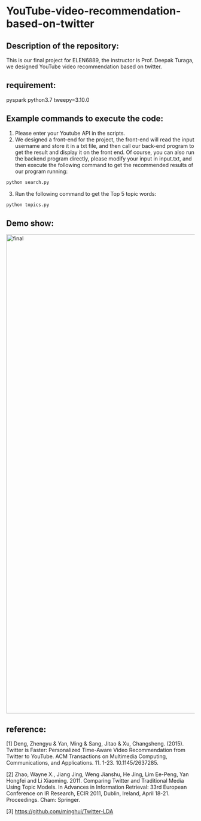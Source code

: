 # YouTube-video-recommendation-based-on-twitter

##  Description of the repository:
This is our final project for ELEN6889, the instructor is Prof. Deepak Turaga, we designed YouTube video recommendation based on twitter.

## requirement:
pyspark
python3.7
tweepy=3.10.0


##  Example commands to execute the code:
1. Please enter your Youtube API in the scripts.
2. We designed a front-end for the project, the front-end will read the input username and store it in a txt file, and then call our back-end program to get the result and display it on the front end. Of course, you can also run the backend program directly, please modify your input in input.txt, and then execute the following command to get the recommended results of our program running:
```bash
python search.py
```
3. Run the following command to get the Top 5 topic words:
```bash
python topics.py
```

##  Demo show:

<img width="1280" alt="final" src="https://user-images.githubusercontent.com/93566978/167320703-7c33e12a-0ba9-42d3-acc2-0a18b3cf936d.png">

## reference:
[1] Deng, Zhengyu & Yan, Ming & Sang, Jitao & Xu, Changsheng. (2015). Twitter is Faster: Personalized Time-Aware Video Recommendation from Twitter to YouTube. ACM Transactions on Multimedia Computing, Communications, and Applications. 11. 1-23. 10.1145/2637285. 

[2] Zhao, Wayne X., Jiang Jing, Weng Jianshu, He Jing, Lim Ee-Peng, Yan Hongfei and Li Xiaoming. 2011. Comparing Twitter and Traditional Media Using Topic Models. In Advances in Information Retrieval: 33rd European Conference on IR Research, ECIR 2011, Dublin, Ireland, April 18-21. Proceedings. Cham: Springer. 

[3] https://github.com/minghui/Twitter-LDA

